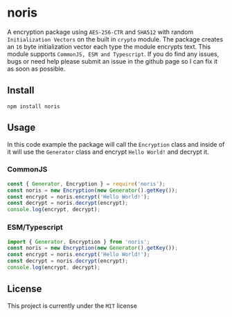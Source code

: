 # noris
A encryption package using `AES-256-CTR` and `SHA512` with random `Initialization Vectors` on the built in `crypto` module. The package creates an `16` byte initialization vector each type the module encrypts text. This module supports `CommonJS, ESM and Typescript`. If you do find any issues, bugs or need help please submit an issue in the github page so I can fix it as soon as possible.

## Install
```shell
npm install noris
```

## Usage
In this code example the package will call the `Encryption` class and inside of it will use the `Generator` class and encrypt `Hello World!` and decrypt it.

### CommonJS
```js
const { Generator, Encryption } = require('noris');
const noris = new Encryption(new Generator().getKey());
const encrypt = noris.encrypt('Hello World!');
const decrypt = noris.decrypt(encrypt);
console.log(encrypt, decrypt);
```

### ESM/Typescript
```typescript
import { Generator, Encryption } from 'noris';
const noris = new Encryption(new Generator().getKey());
const encrypt = noris.encrypt('Hello World!');
const decrypt = noris.decrypt(encrypt);
console.log(encrypt, decrypt);
```

## License
This project is currently under the `MIT` license